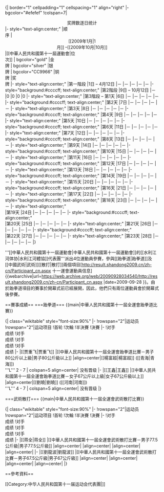 {| border="1" cellpadding="1" cellspacing="1" align="right" 
|- bgcolor="#efefef"
!colspan=7| <center>奖牌数逐日统计 </center>
|- style="text-align:center;"
|顺<br>序
|<center> [[2009年1月|1<br>月]] –[[2009年10月|10月]]</center>
|[[中華人民共和國第十一屆運動會|位<br>次]]
| bgcolor="gold" |金<br>牌
| bgcolor="silver" |银<br>牌
| bgcolor="CC9966" |铜<br>牌
|奖<br>牌
|- style="text-align:center;"
|第一階段
|1日 – 4月12日
|－
|－
|－
|－
|－
|- style="background:#ccccff; text-align:center;"
|第2階段
|9日 – 10月12日
|－
|0
|0
|0
|0
|- style="text-align:center;"
|第3階段 – 第1天
|6日
|－
|－
|－
|－
|－
|- style="background:#ccccff; text-align:center;"
|第2天
|7日
|－
|－
|－
|－
|－
|- style="text-align:center;"
|第3天
|8日
|－
|－
|－
|－
|－
|- style="background:#ccccff; text-align:center;"
|第4天
|9日
|－
|－
|－
|－
|－
|- style="text-align:center;"
|第5天
|10日
|－
|－
|－
|－
|－
|- style="background:#ccccff; text-align:center;"
|第6天
|11日
|－
|－
|－
|－
|－
|- style="text-align:center;"
|第7天
|12日
|－
|－
|－
|－
|－
|- style="background:#ccccff; text-align:center;"
|第8天
|13日
|－
|－
|－
|－
|－
|- style="text-align:center;"
|第9天
|14日
|－
|－
|－
|－
|－
|- style="background:#ccccff; text-align:center;"
|第10天
|15日
|－
|－
|－
|－
|－
|- style="text-align:center;"
|第11天
|16日
|－
|－
|－
|－
|－
|- style="background:#ccccff; text-align:center;"
|第12天
|17日
|－
|－
|－
|－
|－
|- style="text-align:center;"
|第13天
|18日
|－
|－
|－
|－
|－
|- style="background:#ccccff; text-align:center;"
|第14天
|19日
|－
|－
|－
|－
|－
|- style="text-align:center;" 
|第15天
|20日
|－
|－
|－
|－
|－
|- style="background:#ccccff; text-align:center;" 
|第16天
|21日
|－
|－
|－
|－
|－
|- style="text-align:center;" 
|第17天
|22日
|－
|－
|－
|－
|－
|- style="background:#ccccff; text-align:center;" 
|第18天
|23日
|－
|－
|－
|－
|－
|- style="text-align:center;"  
|第19天
|24日
|－
|－
|－
|－
|－
|- style="background:#ccccff; text-align:center;"  
|第20天
|25日
|－
|－
|－
|－
|－
|- style="text-align:center;" 
|第21天
|26日
|－
|－
|－
|－
|－
|- style="background:#ccccff; text-align:center;"  
|第22天
|27日
|－
|－
|－
|－
|－
|- style="text-align:center;" 
|第23天
|28日
|－
|－
|－
|－
|－
|}

'''[[中華人民共和國第十一屆運動會|中華人民共和國第十一屆運動會]]的[[水利江河体协|水利江河體協]]代表團'''派出4位運動員參賽，參與[[跆拳道|跆拳道]]及[[中國武術|武術]][[散打|散打]]兩個項目<ref>[http://result.shandong2009.cn/zh-cn/Participant_cn.aspx 十一運會運動員信息] {{webarchive|url=https://web.archive.org/web/20090928034540/http://result.shandong2009.cn/zh-cn/Participant_cn.aspx |date=2009-09-28 }}</ref>。由於跆拳道項目的賽事於開幕式前已經展開，因此，他們只有兩位運動員會於開幕式後參賽。

==賽事成績==
===跆拳道===
{{main|中華人民共和國第十一屆全運會跆拳道比賽}}

{| class="wikitable" style="font-size:90%"
|-
!rowspan="2"|运动员
!rowspan="2"|运动项目
!首轮
!次輪
!半決賽
!決賽
|-
!对手<br/>成绩
!对手<br/>成绩
!对手<br/>成绩
!对手<br/>成绩
|-
|[[贾重飞|贾重飞]]
|[[中華人民共和國第十一屆全運會跆拳道比賽－男子80公斤以上級|男子80公斤級以上]]
|align=center|[[楊富超|楊富超]] ([[青海|青海]]) <br />'''L''' 2 - 7
| colspan=5 align=center| 没有晋级
|-
|[[王鑫|王鑫]]
|[[中華人民共和國第十一屆全運會跆拳道比賽－女子67公斤以上級|女子67公斤級以上]]
|align=center|[[劉曉|劉曉]] ([[河南|河南]])<br /> '''L'''  4 - 7
| colspan=5 align=center| 没有晋级
|}

===武術散打===
{{main|中華人民共和國第十一屆全運會武術散打比賽}}

{| class="wikitable" style="font-size:90%"
|-
!rowspan="2"|运动员
!rowspan="2"|运动项目
!首轮
!次輪
!半決賽
!決賽
|-
!对手<br/>成绩
!对手<br/>成绩
!对手<br/>成绩
!对手<br/>成绩
|-
|[[蒋全|蒋全]]
|[[中華人民共和國第十一屆全運會武術散打比賽－男子77.5公斤級|男子77.5公斤級]]
|align=center|
|align=center|
|align=center|
|align=center|
|-
|[[劉龍波|劉龍波]]
|[[中華人民共和國第十一屆全運會武術散打比賽－男子67.5公斤級|男子67公斤級]]
|align=center|
|align=center|
|align=center|
|align=center|
|}

==參考資料==
<div class="references-small">
<references />
</div>


[[Category:中华人民共和国第十一届运动会代表團|]]